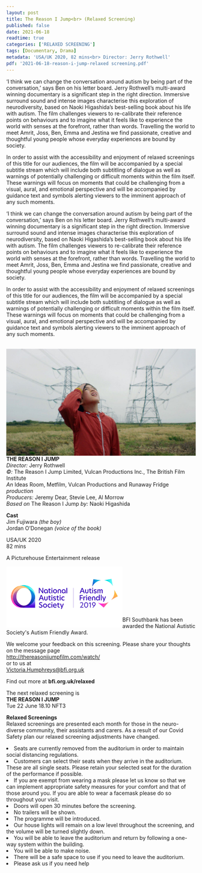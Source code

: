 ```yaml
---
layout: post
title: The Reason I Jump<br> (Relaxed Screening)
published: false
date: 2021-06-18
readtime: true
categories: ['RELAXED SCREENING']
tags: [Documentary, Drama]
metadata: 'USA/UK 2020, 82 mins<br> Director: Jerry Rothwell'
pdf: '2021-06-18-reason-i-jump-relaxed screening.pdf'
---
```


‘I think we can change the conversation around autism by being part of the conversation,’ says Ben on his letter board. Jerry Rothwell’s multi-award winning documentary is a significant step in the right direction. Immersive surround sound and intense images characterise this exploration of neurodiversity, based on Naoki Higashida’s best-selling book about his life with autism. The film challenges viewers to re-calibrate their reference points on behaviours and to imagine what it feels like to experience the world with senses at the forefront, rather than words. Travelling the world to meet Amrit, Joss, Ben, Emma and Jestina we find passionate, creative and thoughtful young people whose everyday experiences are bound by society.

In order to assist with the accessibility and enjoyment of relaxed screenings of this title for our audiences, the film will be accompanied by a special subtitle stream which will include both subtitling of dialogue as well as warnings of potentially challenging or difficult moments within the film itself. These warnings will focus on moments that could be challenging from a visual, aural, and emotional perspective and will be accompanied by guidance text and symbols alerting viewers to the imminent approach of any such moments.

‘I think we can change the conversation around autism by being part of the conversation,’ says Ben on his letter board. Jerry Rothwell’s multi-award winning documentary is a significant step in the right direction. Immersive surround sound and intense images characterise this exploration of neurodiversity, based on Naoki Higashida’s best-selling book about his life with autism. The film challenges viewers to re-calibrate their reference points on behaviours and to imagine what it feels like to experience the world with senses at the forefront, rather than words. Travelling the world to meet Amrit, Joss, Ben, Emma and Jestina we find passionate, creative and thoughtful young people whose everyday experiences are bound by society.

In order to assist with the accessibility and enjoyment of relaxed screenings of this title for our audiences, the film will be accompanied by a special subtitle stream which will include both subtitling of dialogue as well as warnings of potentially challenging or difficult moments within the film itself. These warnings will focus on moments that could be challenging from a visual, aural, and emotional perspective and will be accompanied by guidance text and symbols alerting viewers to the imminent approach of any such moments.<br><br>

<img style="float: left;" src="/img/reason_i_jump.jpg">
<br><br>

**THE REASON I JUMP**<br>
*Director:* Jerry Rothwell<br>
*©:* The Reason I Jump Limited, Vulcan Productions Inc., The British Film Institute<br>
*An* Ideas Room, Metfilm, Vulcan Productions and Runaway Fridge *production*<br>
*Producers:* Jeremy Dear, Stevie Lee, Al Morrow<br>
*Based on* The Reason I Jump *by:* Naoki Higashida<br>

**Cast**<br>
Jim Fujiwara *(the boy)*<br>
Jordan O’Donegan *(voice of the book)*<br>

USA/UK 2020<br>
82 mins<br>

A Picturehouse Entertainment release<br>

<img style="float: left;" src="/img/autistic_society.png"><br><br><br><br><br><br><br>

BFI Southbank has been awarded the National Autistic Society's Autism Friendly Award.

We welcome your feedback on this screening. Please share your thoughts on the message page<br>
http://thereasonijumpfilm.com/watch/<br>
or to us at <br>
Victoria.Humphreys@bfi.org.uk<br>


Find out more at
**bfi.org.uk/relaxed**


The next relaxed screening is<br>
**THE REASON I JUMP**<br>
Tue 22 June 18.10 NFT3<br>




**Relaxed Screenings**<br>
Relaxed screenings are presented each month for those in the neuro-diverse community, their assistants and carers. As a result of our Covid Safety plan our relaxed screening adjustments have changed.

<li>Seats are currently removed from the auditorium in order to maintain social distancing regulations.

<li>Customers can select their seats when they arrive in the auditorium. These are all single seats. Please retain your selected seat for the duration of the performance if possible.

<li>If you are exempt from wearing a mask please let us know so that we can implement appropriate safety measures for your comfort and that of those around you. If you are able to wear a facemask please do so throughout your visit.

<li>Doors will open 30 minutes before the screening.

<li>No trailers will be shown.

<li>The programme will be introduced.

<li>Our house lights will remain on a low level throughout the screening, and the volume will be turned slightly down.

<li>You will be able to leave the auditorium and return by following a one-way system within the building.

<li>You will be able to make noise.

<li>There will be a safe space to use if you need to leave the auditorium.

<li>Please ask us if you need help
<!--stackedit_data:
eyJoaXN0b3J5IjpbMTc5NDg1MjkwNyw2OTI0MzYyMTJdfQ==
-->
